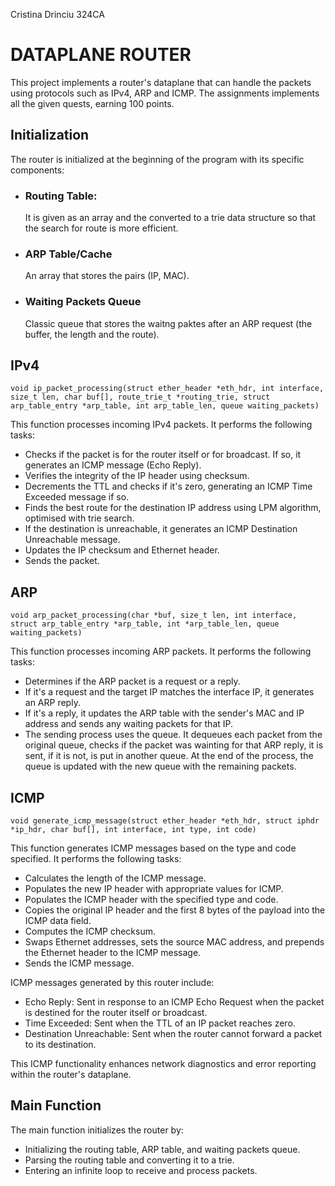 Cristina Drinciu 324CA

# DATAPLANE ROUTER

This project implements a router's dataplane that can handle the packets using protocols such as IPv4, ARP and ICMP.
The assignments implements all the given quests, earning 100 points.

## Initialization
The router is initialized at the beginning of the program with its specific components:
* ### Routing Table:
    It is given as an array and the converted to a trie data structure so that the search for route is more efficient.
* ### ARP Table/Cache
    An array that stores the pairs (IP, MAC).
* ### Waiting Packets Queue
    Classic queue that stores the waitng paktes after an ARP request (the buffer, the length and the route).

## IPv4

    void ip_packet_processing(struct ether_header *eth_hdr, int interface, size_t len, char buf[], route_trie_t *routing_trie, struct arp_table_entry *arp_table, int arp_table_len, queue waiting_packets)

This function processes incoming IPv4 packets. It performs the following tasks:

   * Checks if the packet is for the router itself or for broadcast. If so, it generates an ICMP message (Echo Reply).
   * Verifies the integrity of the IP header using checksum.
   * Decrements the TTL and checks if it's zero, generating an ICMP Time Exceeded message if so.
   * Finds the best route for the destination IP address using LPM algorithm, optimised with trie search.
   * If the destination is unreachable, it generates an ICMP Destination Unreachable message.
   * Updates the IP checksum and Ethernet header.
   * Sends the packet.

## ARP

    void arp_packet_processing(char *buf, size_t len, int interface, struct arp_table_entry *arp_table, int *arp_table_len, queue waiting_packets)

This function processes incoming ARP packets. It performs the following tasks:

   * Determines if the ARP packet is a request or a reply.
   * If it's a request and the target IP matches the interface IP, it generates an ARP reply.
   * If it's a reply, it updates the ARP table with the sender's MAC and IP address and sends any waiting packets for that IP.
   * The sending process uses the queue. It dequeues each packet from the original queue, checks if the packet was wainting for that ARP reply, it is sent, if it is not, is put in another queue. At the end of the process, the queue is updated with the new queue with the remaining packets.

## ICMP

    void generate_icmp_message(struct ether_header *eth_hdr, struct iphdr *ip_hdr, char buf[], int interface, int type, int code)

This function generates ICMP messages based on the type and code specified. It performs the following tasks:

   * Calculates the length of the ICMP message.
   * Populates the new IP header with appropriate values for ICMP.
   * Populates the ICMP header with the specified type and code.
   * Copies the original IP header and the first 8 bytes of the payload into the ICMP data field.
   * Computes the ICMP checksum.
   * Swaps Ethernet addresses, sets the source MAC address, and prepends the Ethernet header to the ICMP message.
   * Sends the ICMP message.

ICMP messages generated by this router include:

   * Echo Reply: Sent in response to an ICMP Echo Request when the packet is destined for the router itself or broadcast.
   * Time Exceeded: Sent when the TTL of an IP packet reaches zero.
   * Destination Unreachable: Sent when the router cannot forward a packet to its destination.

This ICMP functionality enhances network diagnostics and error reporting within the router's dataplane.

## Main Function

The main function initializes the router by:

   * Initializing the routing table, ARP table, and waiting packets queue.
   * Parsing the routing table and converting it to a trie.
   * Entering an infinite loop to receive and process packets.
